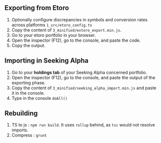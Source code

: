 
## Exporting from Etoro
1. Optionally configure discrepancies in symbols and conversion rates across platforms `1_src/etoro_config.ts`
1. Copy the content of `3_minified/extoro_export.min.js`.
2. Go to your etoro portfolio in your browser.
3. Open the inspector (F12), go to the console, and paste the code.
4. Copy the output.

## Importing in Seeking Alpha
1. Go to your **holdings tab** of your Seeking Alpha concerned portfolio.
2. Open the inspector (F12), go to the console, and paste the output of the exporting phase.
3. Copy the content of `3_minified/seeking_alpha_import.min.js` and paste it in the console.
4. Type in the console `doAll()`

## Rebuilding
1. TS to js : `npm run build`. It uses `rollup` behind, as `tsc` would not resolve imports.
2. Compress : `grunt`